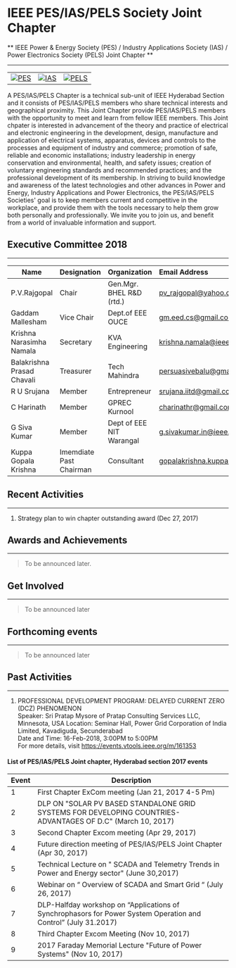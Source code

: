 # IEEE PES/IAS/PELS Society Joint Chapter

** IEEE Power & Energy Society (PES) / Industry Applications Society (IAS) / Power Electronics Society (PELS) Joint Chapter **

---

|                                                                  |                           |          |
|------------------------------------------------------------------|---------------------------|----------|
|[![PES](/media/chapters/pes-logo.png)](/chapters/pes-ias-pels/pes-ias-pels.md)|[![IAS](/media/chapters/ias-logo-1.png)](/chapters/pes-ias-pels/pes-ias-pels.md) |[![PELS](/media/chapters/pels-logo.png)](/chapters/pes-ias-pels/pes-ias-pels.md)|

A PES/IAS/PELS Chapter is a technical sub-unit of IEEE Hyderabad Section and it consists of PES/IAS/PELS members who share technical interests and geographical proximity.  This Joint Chapter provide PES/IAS/PELS members with the opportunity to meet and learn from fellow IEEE members. This Joint chpater is interested in advancement of the theory and practice of electrical and electronic engineering in the development, design, manufacture and application of electrical systems, apparatus, devices and controls to the processes and equipment of industry and commerce; promotion of safe, reliable and economic installations; industry leadership in energy conservation and environmental, health, and safety issues; creation of voluntary engineering standards and recommended practices; and the professional development of its membership. In striving to build knowledge and awareness of the latest technologies and other advances in Power and Energy, Industry Applications  and Power Electronics, the PES/IAS/PELS Societies' goal is to keep members current and competitive in the workplace, and provide them with the tools necessary to help them grow both personally and professionally.  We invite you to join us, and benefit from a world of invaluable information and support.

## Executive Committee 2018

---

| Name        | Designation | Organization    | Email Address  |
| ------------|:------------|:----------------|:---------------|
|  P.V.Rajgopal       | Chair       | Gen.Mgr. BHEL R&D (rtd.)             | pv_rajgopal@yahoo.co.in           |
|  Gaddam Mallesham      | Vice Chair  |Dept.of EEE OUCE             | gm.eed.cs@gmail.com            |
|  Krishna Narasimha Namala      | Secretary   | KVA Engineering             | krishna.namala@ieee.org            |
|  Balakrishna Prasad Chavali   | Treasurer   | Tech Mahindra            |persuasivebalu@gmail.com            |
|  R U Srujana     | Member      | Entrepreneur           | srujana.iitd@gmail.com            |
|  C Harinath       | Member      | GPREC Kurnool           | charinathr@gmail.com            |
|  G Siva Kumar   | Member    | Dept of EEE NIT Warangal    | g.sivakumar.in@ieee.org   |
|  Kuppa Gopala Krishna    | Imemdiate Past Chairman   | Consultant    |   gopalakrishna.kuppa@hotmail.com     |

## Recent Activities

---

1. Strategy plan to win chapter outstanding award (Dec 27, 2017)

## Awards and Achievements

---

> To be announced later.

## Get Involved

---

> To be announced later

## Forthcoming events

---

> To be announced later

## Past Activities

---
   1. PROFESSIONAL DEVELOPMENT PROGRAM: DELAYED CURRENT ZERO (DCZ) PHENOMENON  
   Speaker: Sri Pratap Mysore of Pratap Consulting Services LLC, Minnesota, USA
   Location: Seminar Hall, Power Grid Corporation of India Limited, Kavadiguda, Secunderabad  
   Date and Time: 16-Feb-2018, 3:00PM to 5:00PM  
   For more details, visit https://events.vtools.ieee.org/m/161353 

#### List of PES/IAS/PELS Joint chapter, Hyderabad section 2017 events
Event | Description     |
|-----|-----------------|
|1    | First Chapter ExCom meeting (Jan 21, 2017 4-5 Pm) |
|2    | DLP ON "SOLAR PV BASED STANDALONE GRID SYSTEMS FOR DEVELOPING COUNTRIES-ADVANTAGES OF D.C" (March 10, 2017) |
|3    | Second Chapter Excom meeting (Apr 29, 2017) |
|4    | Future direction meeting of PES/IAS/PELS Joint Chapter (Apr 30, 2017) |
|5    | Technical Lecture on " SCADA and Telemetry Trends in Power and Energy sector" (June 30,2017) |
|6    | Webinar on “ Overview of SCADA and Smart Grid “ (July 26, 2017) |
|7    | DLP-Halfday workshop on “Applications of Synchrophasors for Power System Operation and Control” (July 31.2017) |
|8    | Third Chapter Excom Meeting (Nov 10, 2017) |
|9    | 2017 Faraday Memorial Lecture "Future of Power Systems"  (Nov 10, 2017) | 
